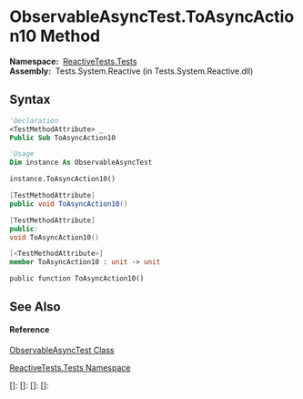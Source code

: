 # ObservableAsyncTest.ToAsyncAction10 Method

**Namespace:**  [ReactiveTests.Tests](ReactiveTests.Tests\ReactiveTests.Tests.md)  
**Assembly:**  Tests.System.Reactive (in Tests.System.Reactive.dll)

## Syntax

```vb
'Declaration
<TestMethodAttribute> _
Public Sub ToAsyncAction10
```

```vb
'Usage
Dim instance As ObservableAsyncTest

instance.ToAsyncAction10()
```

```csharp
[TestMethodAttribute]
public void ToAsyncAction10()
```

```c++
[TestMethodAttribute]
public:
void ToAsyncAction10()
```

```fsharp
[<TestMethodAttribute>]
member ToAsyncAction10 : unit -> unit 
```

```jscript
public function ToAsyncAction10()
```

## See Also

#### Reference

[ObservableAsyncTest Class](ObservableAsyncTest\ObservableAsyncTest.md)

[ReactiveTests.Tests Namespace](ReactiveTests.Tests\ReactiveTests.Tests.md)

[]: 
[]: 
[]: 
[]: 